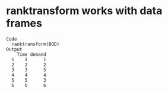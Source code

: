 # ranktransform works with data frames

    Code
      ranktransform(BOD)
    Output
        Time demand
      1    1      1
      2    2      2
      3    3      5
      4    4      4
      5    5      3
      6    6      6

